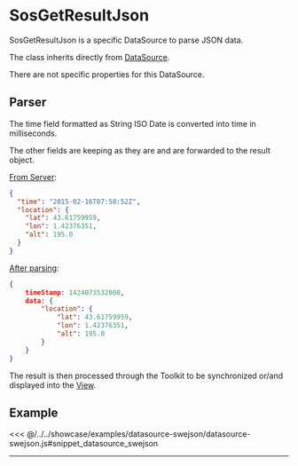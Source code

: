# SosGetResultJson

SosGetResultJson is a specific DataSource to parse JSON data.

The class inherits directly from [DataSource](general.md).

There are not specific properties for this DataSource. 

## Parser
The time field formatted as String ISO Date is converted into time in milliseconds.

The other fields are keeping as they are and are forwarded to the result object.

<ins>From Server</ins>:

```json
{
  "time": "2015-02-16T07:58:52Z",
  "location": {
    "lat": 43.61759959, 
    "lon": 1.42376351, 
    "alt": 195.0
  }
}
```

<ins>After parsing</ins>:

```json
{
    timeStamp: 1424073532000,
    data: {
        "location": {
            "lat": 43.61759959, 
            "lon": 1.42376351, 
            "alt": 195.0
        }              
    }
}  
```

The result is then processed through the Toolkit to be synchronized or/and displayed into the [View](../../views/index).

<DocumentationLoad path="/guide/api/SosGetResultJson.html"/>

## Example

<<< @/../../showcase/examples/datasource-swejson/datasource-swejson.js#snippet_datasource_swejson

<hr class="demo-hr"/>

<Example path="/showcase/datasource-swejson.html" style="border:none;width:100%;height: 500px" />

